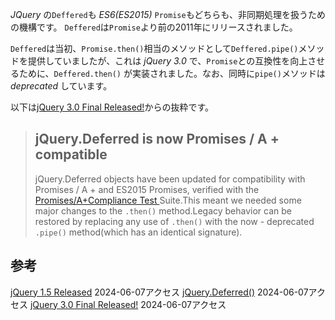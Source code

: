 _JQuery_ の`Deffered`も _ES6(ES2015)_ `Promise`もどちらも、非同期処理を扱うための機構です。
`Deffered`は`Promise`より前の2011年にリリースされました。

`Deffered`は当初、`Promise.then()`相当のメソッドとして`Deffered.pipe()`メソッドを提供していましたが、これは _jQuery 3.0_ で、`Promise`との互換性を向上させるために、`Deffered.then()` が実装されました。なお、同時に`pipe()`メソッドは _deprecated_ しています。

以下は[jQuery 3.0 Final Released!](https://blog.jquery.com/2016/06/09/jquery-3-0-final-released/)からの抜粋です。

> ## jQuery.Deferred is now Promises / A + compatible
>
> jQuery.Deferred objects have been updated for compatibility with Promises / A + and ES2015 Promises, verified with the [Promises/A+Compliance Test ](https://github.com/promises-aplus/promises-tests)Suite.This meant we needed some major changes to the `.then()` method.Legacy behavior can be restored by replacing any use of `.then()` with the now - deprecated `.pipe()` method(which has an identical signature).



## 参考

[jQuery 1.5 Released](https://blog.jquery.com/2011/01/31/jquery-15-released/) 2024-06-07アクセス
[jQuery.Deferred()](https://api.jquery.com/jQuery.Deferred/) 2024-06-07アクセス
[jQuery 3.0 Final Released!](https://blog.jquery.com/2016/06/09/jquery-3-0-final-released/) 2024-06-07アクセス
